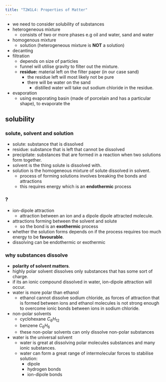 ```yaml
---
title: "T2W1L4: Properties of Matter"
---
```


- we need to consider solubility of substances
- heterogeneous mixture
  - consists of two or more phases e.g oil and water, sand and water
- homogenous mixture
  - solution (heterogeneous mixture is **NOT** a solution)
- decanting
- filtration
  - depends on size of particles
  - funnel will utilise gravity to filter out the mixture.
  - **residue:** material left on the filter paper (in our case sand)
    - the residue left will most likely not be pure
    - there will be water on the sand
      - distilled water will take out sodium chloride in the residue.
- evaporation
  - using evaporating basin (made of porcelain and has a particular shape), to evaporate the

## solubility

### solute, solvent and solution

- solute: substance that is dissolved
- residue: substance that is left that cannot be dissolved
- precipitate: substances that are formed in a reaction when two solutions form together.
- solvent is the thing solute is dissolved with.
- solution is the homogeneous mixture of solute dissolved in solvent.
  - process of forming solutions involves breaking the bonds and attractions
  - this requires energy which is an **endothermic** process

### ?

- ion-dipole attraction
  - attraction between an ion and a dipole dipole attracted molecule.
- attractions forming between the solvent and solute
  - so the bond is an **exothermic** process
- whether the solution forms depends on if the process requires too much energy to be **favourable**.
- dissolving can be endothermic or exothermic

### why substances dissolve

- **polarity of solvent matters**.
- highly polar solvent dissolves only substances that has some sort of charge.
- if its an ionic compound dissolved in water, ion-dipole attraction will occur.
- water is more polar than ethanol
  - ethanol cannot dissolve sodium chloride, as forces of attraction that is formed between ions and ethanol molecules is not strong enough to overcome ionic bonds between ions in sodium chloride.
- non-polar solvents
  - cyclohexane $C_{6}H_{12}$
  - benzene $C_{6}H_{6}$
  - these non-polar solvents can only dissolve non-polar substances
- water is the universal solvent
  - water is great at dissolving polar molecules substances and many ionic substances.
  - water can form a great range of intermolecular forces to stabilise solution:
    - dipole
    - hydrogen bonds
    - ion-dipole bonds
